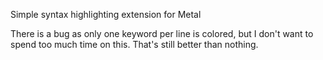 
Simple syntax highlighting extension for Metal

There is a bug as only one keyword per line is colored, but I don't want to spend too much time on this. That's still better than nothing.

